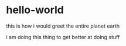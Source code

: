 # hello-world
this is how i would greet the entire planet earth

i am doing this thing to get better at doing stuff
